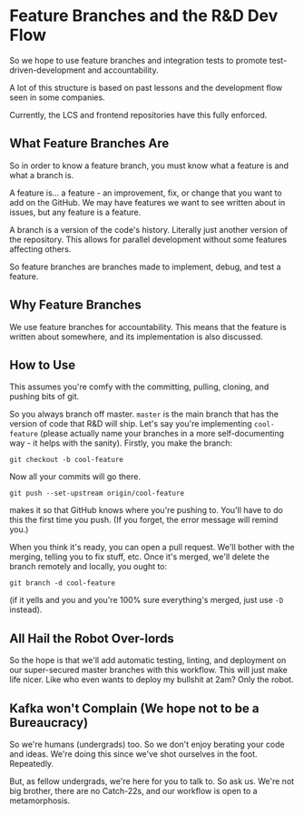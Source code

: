 # Feature Branches and the R&D Dev Flow

So we hope to use feature branches and integration tests
to promote test-driven-development and accountability.

A lot of this structure is based on past lessons and the
development flow seen in some companies.

Currently, the LCS and frontend repositories have this fully
enforced.

## What Feature Branches Are

So in order to know a feature branch, you must know what a
feature is and what a branch is.

A feature is... a feature - an improvement, fix, or change
that you want to add on the GitHub. We may have features we
want to see written about in issues, but any feature is a feature.

A branch is a version of the code's history. Literally just another
version of the repository. This allows for parallel development without
some features affecting others.

So feature branches are branches made to implement, debug, and test a
feature.

## Why Feature Branches

We use feature branches for accountability. This means that the feature
is written about somewhere, and its implementation is also discussed.

## How to Use

This assumes you're comfy with the committing,
pulling, cloning, and pushing bits of git.

So you always branch off master. `master` is the main branch that has the
version of code that R&D will ship. Let's say you're implementing `cool-feature`
(please actually name your branches in a more self-documenting way - it helps
with the sanity). Firstly, you make the branch:
```
git checkout -b cool-feature
```
Now all your commits will go there.
```
git push --set-upstream origin/cool-feature
```
makes it so that GitHub knows where you're pushing to. You'll have to do this the
first time you push. (If you forget, the error message will remind you.)

When you think it's ready, you can open a pull request. We'll bother with the merging,
telling you to fix stuff, etc. Once it's merged, we'll delete the branch remotely and
locally, you ought to:
```
git branch -d cool-feature
```
(if it yells and you and you're 100% sure everything's merged, just use `-D` instead).

## All Hail the Robot Over-lords

So the hope is that we'll add automatic testing, linting, and deployment on our super-secured
master branches with this workflow. This will just make life nicer. Like who even wants to
deploy my bullshit at 2am? Only the robot.

## Kafka won't Complain (We hope not to be a Bureaucracy)

So we're humans (undergrads) too. So we don't enjoy berating your code and ideas.
We're doing this since we've shot ourselves in the foot. Repeatedly.

But, as fellow undergrads, we're here for you to talk to. So ask us. We're not
big brother, there are no Catch-22s, and our workflow is open to a metamorphosis.
